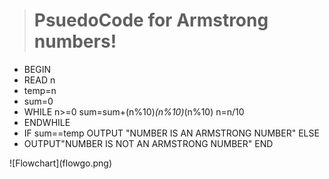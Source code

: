 ># PsuedoCode for Armstrong numbers!
* BEGIN
* READ n
* temp=n
* sum=0
* WHILE n>=0
    sum=sum+(n%10)*(n%10)*(n%10)
    n=n/10
* ENDWHILE
* IF sum==temp
    OUTPUT "NUMBER IS AN ARMSTRONG NUMBER"
ELSE
* OUTPUT"NUMBER IS NOT AN ARMSTRONG NUMBER"
END

<!--->
![Flowchart](flowgo.png)
